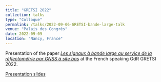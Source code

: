 ```yaml
---
title: "GRETSI 2022"
collection: talks
type: "Colloque"
permalink: /talks/2022-09-06-GRETSI-bande-large-talk
venue: "Palais des Congrès"
date: 2022-09-09
location: "Nancy, France"
---
```


Presentation of the paper [*Les signaux à bande large au service de la réflectométrie par GNSS à site bas*](/publication/2022-09-06-GRETSI-bande-large) at the French speaking GdR GRETSI 2022.

[Presentation slides](http://clubeigt.github.io/files/2022_GRETSI_bande_large_presentation.pdf)